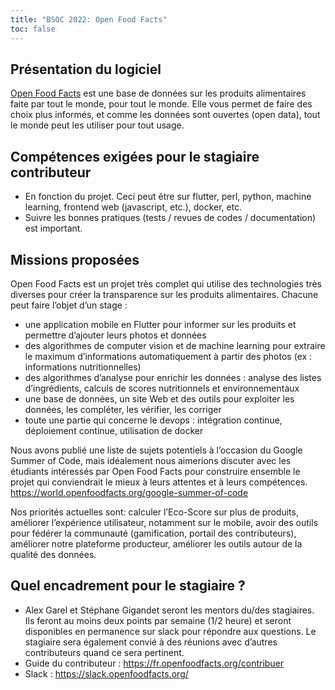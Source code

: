 ```yaml
---
title: "BSOC 2022: Open Food Facts"
toc: false
---
```


## Présentation du logiciel

[Open Food Facts](https://github.com/openfoodfacts/) est une base de données sur les produits alimentaires faite par tout le monde, pour tout le monde. Elle vous permet de faire des choix plus informés, et comme les données sont ouvertes (open data), tout le monde peut les utiliser pour tout usage.

## Compétences exigées pour le stagiaire contributeur

- En fonction du projet. Ceci peut être sur flutter, perl, python, machine learning, frontend web (javascript, etc.), docker, etc.
- Suivre les bonnes pratiques (tests / revues de codes / documentation) est important.

## Missions proposées

Open Food Facts est un projet très complet qui utilise des technologies très diverses pour créer la transparence sur les produits alimentaires. Chacune peut faire l’objet d’un stage :
- une application mobile en Flutter pour informer sur les produits et permettre d’ajouter leurs photos et données
- des algorithmes de computer vision et de machine learning pour extraire le maximum d’informations automatiquement à partir des photos (ex : informations nutritionnelles)
- des algorithmes d’analyse pour enrichir les données : analyse des listes d’ingrédients, calculs de scores nutritionnels et environnementaux
- une base de données, un site Web et des outils pour exploiter les données, les compléter, les vérifier, les corriger
- toute une partie qui concerne le devops : intégration continue, déploiement continue, utilisation de docker 

Nous avons publié une liste de sujets potentiels à l’occasion du Google Summer of Code, mais idéalement nous aimerions discuter avec les étudiants intéressés par Open Food Facts pour construire ensemble le projet qui conviendrait le mieux à leurs attentes et à leurs compétences. https://world.openfoodfacts.org/google-summer-of-code

Nos priorités actuelles sont: calculer l’Eco-Score sur plus de produits, améliorer l’expérience utilisateur, notamment sur le mobile, avoir des outils pour fédérer la communauté (gamification, portail des contributeurs), améliorer notre plateforme producteur, améliorer les outils autour de la qualité des données.

## Quel encadrement pour le stagiaire ?

- Alex Garel et Stéphane Gigandet seront les mentors du/des stagiaires. Ils feront au moins deux points par semaine (1/2 heure) et seront disponibles en permanence sur slack pour répondre aux questions. Le stagiaire sera également convié à des réunions avec d’autres contributeurs quand ce sera pertinent.
- Guide du contributeur : https://fr.openfoodfacts.org/contribuer
- Slack :  https://slack.openfoodfacts.org/
